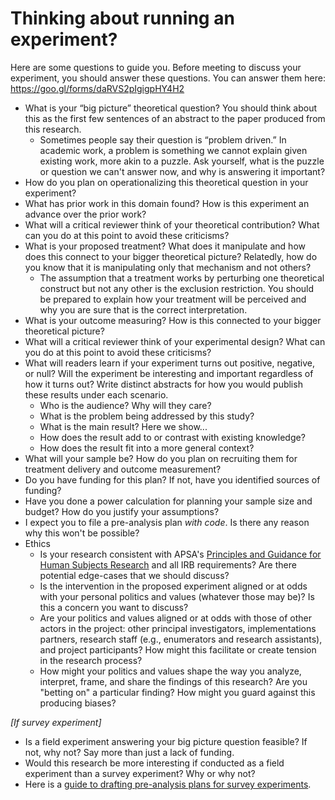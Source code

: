 # Thinking about running an experiment?

Here are some questions to guide you. Before meeting to discuss your experiment, you should answer these questions. You can answer them here: https://goo.gl/forms/daRVS2pIgigpHY4H2

- What is your “big picture” theoretical question? You should think about this as the first few sentences of an abstract to the paper produced from this research.
    - Sometimes people say their question is “problem driven.” In academic work, a problem is something we cannot explain given existing work, more akin to a puzzle. Ask yourself, what is the puzzle or question we can't answer now, and why is answering it important?
- How do you plan on operationalizing this theoretical question in your experiment? 
- What has prior work in this domain found? How is this experiment an advance over the prior work?
- What will a critical reviewer think of your theoretical contribution? What can you do at this point to avoid these criticisms?
- What is your proposed treatment? What does it manipulate and how does this connect to your bigger theoretical picture? Relatedly, how do you know that it is manipulating only that mechanism and not others?
    - The assumption that a treatment works by perturbing one theoretical construct but not any other is the exclusion restriction. You should be prepared to explain how your treatment will be perceived and why you are sure that is the correct interpretation.
- What is your outcome measuring? How is this connected to your bigger theoretical picture?
- What will a critical reviewer think of your experimental design? What can you do at this point to avoid these criticisms?
- What will readers learn if your experiment turns out positive, negative, or null? Will the experiment be interesting and important regardless of how it turns out? Write distinct abstracts for how you would publish these results under each scenario.
    - Who is the audience? Why will they care?
    - What is the problem being addressed by this study?
    - What is the main result? Here we show...
    - How does the result add to or contrast with existing knowledge?
    - How does the result fit into a more general context?
- What will your sample be? How do you plan on recruiting them for treatment delivery and outcome measurement?
- Do you have funding for this plan? If not, have you identified sources of funding?
- Have you done a power calculation for planning your sample size and budget? How do you justify your assumptions?
- I expect you to file a pre-analysis plan *with code*. Is there any reason why this won't be possible?
- Ethics
    - Is your research consistent with APSA's [Principles and Guidance for Human Subjects Research](https://www.apsanet.org/Portals/54/diversity%20and%20inclusion%20prgms/Ethics/Final_Principles%20with%20Guidance%20with%20intro.pdf?ver=2020-04-20-211740-153) and all IRB requirements? Are there potential edge-cases that we should discuss?
    - Is the intervention in the proposed experiment aligned or at odds with your personal politics and values (whatever those may be)? Is this a concern you want to discuss?
    - Are your politics and values aligned or at odds with those of other actors in the project: other principal investigators, implementations partners, research staff (e.g., enumerators and research assistants), and project participants? How might this facilitate or create tension in the research process?
    - How might your politics and values shape the way you analyze, interpret, frame, and share the findings of this research? Are you "betting on" a particular finding? How might you guard against this producing biases?

*[If survey experiment]*

- Is a field experiment answering your big picture question feasible? If not, why not? Say more than just a lack of funding.
- Would this research be more interesting if conducted as a field experiment than a survey experiment? Why or why not?
- Here is a [guide to drafting pre-analysis plans for survey experiments](https://docs.google.com/document/d/1RONxCvv8wSYWSYd51NgrPJGB1Fy4e8_z82iNbY9W-aY/edit).
